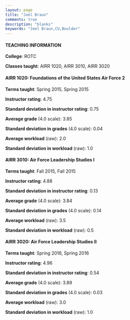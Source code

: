 ```yaml
---
layout: page
title: "Joel Braun" 
comments: true
description: "blanks"
keywords: "Joel Braun,CU,Boulder"
---
```

<head>
<script src="https://ajax.googleapis.com/ajax/libs/jquery/2.1.3/jquery.min.js"></script>
<script src="https://dl.dropboxusercontent.com/s/pc42nxpaw1ea4o9/highcharts.js?dl=0"></script>
<!-- <script src="../assets/js/highcharts.js"></script> -->
<style type="text/css">@font-face {
	font-family: "Bebas Neue";
	src: url(https://www.filehosting.org/file/details/544349/BebasNeue Regular.otf) format("opentype");
	}
	h1.Bebas { 
		font-family: "Bebas Neue", Verdana, Tahoma;
	}
</style>
</head>
	   
#### TEACHING INFORMATION

**College**: ROTC

**Classes taught**: AIRR 1020, AIRR 3010, AIRR 3020

#### AIRR 1020: Foundations of the United States Air Force 2

**Terms taught**: Spring 2015, Spring 2015

**Instructor rating**: 4.75

**Standard deviation in instructor rating**: 0.75

**Average grade** (4.0 scale): 3.85

**Standard deviation in grades** (4.0 scale): 0.04

**Average workload** (raw): 2.0

**Standard deviation in workload** (raw): 1.0

#### AIRR 3010: Air Force Leadership Studies I

**Terms taught**: Fall 2015, Fall 2015

**Instructor rating**: 4.88

**Standard deviation in instructor rating**: 0.13

**Average grade** (4.0 scale): 3.84

**Standard deviation in grades** (4.0 scale): 0.14

**Average workload** (raw): 3.5

**Standard deviation in workload** (raw): 0.5

#### AIRR 3020: Air Force Leadership Studies II

**Terms taught**: Spring 2016, Spring 2016

**Instructor rating**: 4.96

**Standard deviation in instructor rating**: 0.54

**Average grade** (4.0 scale): 3.89

**Standard deviation in grades** (4.0 scale): 0.03

**Average workload** (raw): 3.0

**Standard deviation in workload** (raw): 1.0

